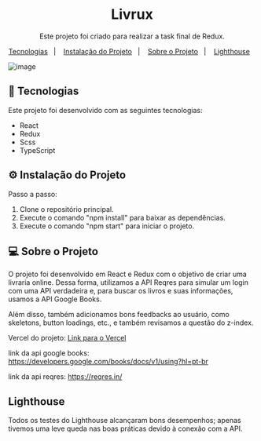 <h1 align="center"> Livrux </h1>

<p align="center">
  Este projeto foi criado para realizar a task final de Redux.
</p>

<p align="center">
  <a href="#-tecnologias">Tecnologias</a>&nbsp;&nbsp;&nbsp;|&nbsp;&nbsp;&nbsp;
  <a href="#%EF%B8%8F-instalação-do-projeto">Instalação do Projeto</a>&nbsp;&nbsp;&nbsp;|&nbsp;&nbsp;&nbsp;
  <a href="#-sobre-o-projeto">Sobre o Projeto</a>&nbsp;&nbsp;&nbsp;|&nbsp;&nbsp;&nbsp;
  <a href="#lighthouse">Lighthouse</a>&nbsp;&nbsp;&nbsp;
</p>

![image](https://github.com/lorenzopanato/vs13-task05-redux/assets/125305894/8844a2c0-95aa-4b0f-bfaf-6d4f9d0432b2)

## 🚀 Tecnologias

Este projeto foi desenvolvido com as seguintes tecnologias:

- React
- Redux
- Scss
- TypeScript

## ⚙️ Instalação do Projeto

Passo a passo:

1. Clone o repositório principal.
2. Execute o comando "npm install" para baixar as dependências.
3. Execute o comando "npm start" para iniciar o projeto.

## 💻 Sobre o Projeto

O projeto foi desenvolvido em React e Redux com o objetivo de criar uma livraria online. Dessa forma, utilizamos a API Reqres para simular um login com uma API verdadeira e, para buscar os livros e suas informações, usamos a API Google Books.

Além disso, também adicionamos bons feedbacks ao usuário, como skeletons, button loadings, etc., e também revisamos a questão do z-index.

Vercel do projeto: [Link para o Vercel](https://notifica-snowy.vercel.app/)

link da api google books: https://developers.google.com/books/docs/v1/using?hl=pt-br

link da api reqres: https://reqres.in/

## Lighthouse

Todos os testes do Lighthouse alcançaram bons desempenhos; apenas tivemos uma leve queda nas boas práticas devido à conexão com a API. 

